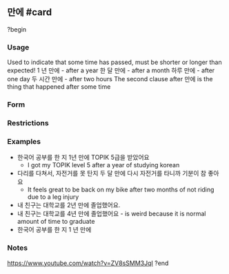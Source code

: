 ## 만에 #card
?begin
### Usage
Used to indicate that some time has passed, must be shorter or longer than expected!
1 년 만에 - after a year
한 달 만에 - after a month
하루 만에 - after one day
두 시간 만에 - after two hours
The second clause after 만에 is the thing that happened after some time
### Form
### Restrictions
### Examples
* 한국어 공부를 한 지 1년 만에 TOPIK 5급을 받았어요
	* I got my TOPIK level 5 after a year of studying korean
* 다리를 다쳐서, 자전거를 못 탄지 두 달 만에 다시 자전거를 타니까 기분이 참 좋아요
	* It feels great to be back on my bike after two months of not riding due to a leg injury
* 내 친구는 대학교를 2년 만에 졸업했어요.
* 내 친구는 대학교를 4년 만에 졸업했어요 - is weird because it is normal amount of time to graduate
* 한국어 공부를 한 지 1 년 만에
### Notes
https://www.youtube.com/watch?v=ZV8sSMM3JqI
?end
